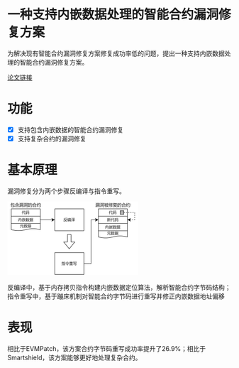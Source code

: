 # 一种支持内嵌数据处理的智能合约漏洞修复方案

为解决现有智能合约漏洞修复方案修复成功率低的问题，提出一种支持内嵌数据处理的智能合约漏洞修复方案。

[论文链接](https://kns.cnki.net/kcms2/article/abstract?v=5DzVwdTmeh8wMJQmd5c1JtqU0bo_VLtiMXUrNfI8Udoi6i4bM_JDbo3UHGEWyHRVX7wn7dehtOssZiNXIaFFmlP26V9JyqZDUj0iGAeRDVJd4raNnjCgHq64VfgjOA_Z7QJhZlSdX0A=&uniplatform=NZKPT&language=CHS)

# 功能

- [x] 支持包含内嵌数据的智能合约漏洞修复
- [x] 支持复杂合约的漏洞修复

# 基本原理

漏洞修复分为两个步骤反编译与指令重写。

![img](assets/wps3.png)

反编译中，基于内存拷贝指令构建内嵌数据定位算法，解析智能合约字节码结构；指令重写中，基于蹦床机制对智能合约字节码进行重写并修正内嵌数据地址偏移

# 表现

相比于EVMPatch，该方案合约字节码重写成功率提升了26.9%；相比于Smartshield，该方案能够更好地处理复杂合约。

